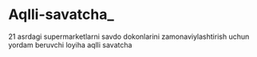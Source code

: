 # Aqlli-savatcha_
21 asrdagi supermarketlarni savdo dokonlarini zamonaviylashtirish uchun yordam beruvchi loyiha aqlli savatcha
